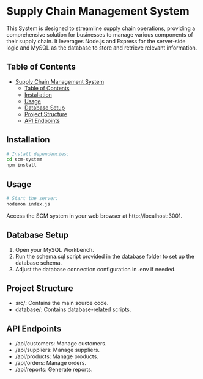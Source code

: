 # Supply Chain Management System

This System is designed to streamline supply chain operations, providing a comprehensive solution for businesses to manage various components of their supply chain. It leverages Node.js and Express for the server-side logic and MySQL as the database to store and retrieve relevant information.

## Table of Contents
- [Supply Chain Management System](#supply-chain-management-system)
  - [Table of Contents](#table-of-contents)
  - [Installation](#installation)
  - [Usage](#usage)
  - [Database Setup](#database-setup)
  - [Project Structure](#project-structure)
  - [API Endpoints](#api-endpoints)

## Installation
```bash
# Install dependencies:
cd scm-system
npm install
```
## Usage
```bash
# Start the server:
nodemon index.js
```
Access the SCM system in your web browser at http://localhost:3001.

## Database Setup
1. Open your MySQL Workbench.
2. Run the schema.sql script provided in the database folder to set up the database schema.
3. Adjust the database connection configuration in .env if needed.
   
## Project Structure
- src/: Contains the main source code.
- database/: Contains database-related scripts.

## API Endpoints
- /api/customers: Manage customers.
- /api/suppliers: Manage suppliers.
- /api/products: Manage products.
- /api/orders: Manage orders.
- /api/reports: Generate reports.
